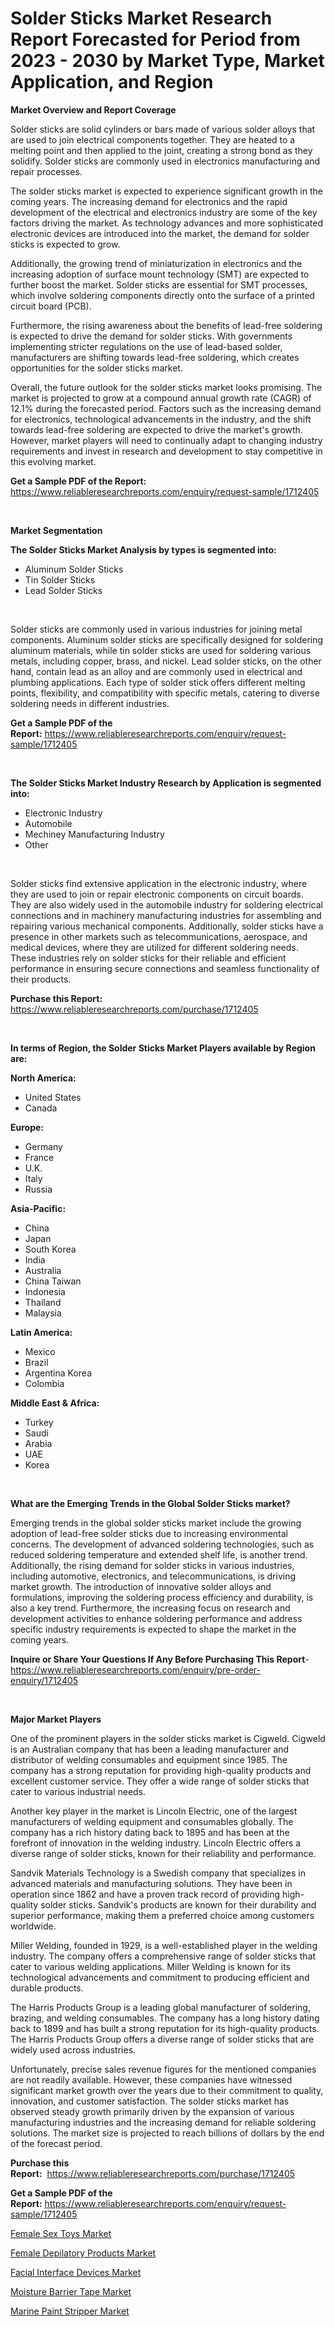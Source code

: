 <p><h1>Solder Sticks Market Research Report Forecasted for Period from 2023 -  2030 by Market Type, Market Application, and Region</h1></p><p><strong>Market Overview and Report Coverage</strong></p>
<p><p>Solder sticks are solid cylinders or bars made of various solder alloys that are used to join electrical components together. They are heated to a melting point and then applied to the joint, creating a strong bond as they solidify. Solder sticks are commonly used in electronics manufacturing and repair processes.</p><p>The solder sticks market is expected to experience significant growth in the coming years. The increasing demand for electronics and the rapid development of the electrical and electronics industry are some of the key factors driving the market. As technology advances and more sophisticated electronic devices are introduced into the market, the demand for solder sticks is expected to grow.</p><p>Additionally, the growing trend of miniaturization in electronics and the increasing adoption of surface mount technology (SMT) are expected to further boost the market. Solder sticks are essential for SMT processes, which involve soldering components directly onto the surface of a printed circuit board (PCB).</p><p>Furthermore, the rising awareness about the benefits of lead-free soldering is expected to drive the demand for solder sticks. With governments implementing stricter regulations on the use of lead-based solder, manufacturers are shifting towards lead-free soldering, which creates opportunities for the solder sticks market.</p><p>Overall, the future outlook for the solder sticks market looks promising. The market is projected to grow at a compound annual growth rate (CAGR) of 12.1% during the forecasted period. Factors such as the increasing demand for electronics, technological advancements in the industry, and the shift towards lead-free soldering are expected to drive the market's growth. However, market players will need to continually adapt to changing industry requirements and invest in research and development to stay competitive in this evolving market.</p></p>
<p><strong>Get a Sample PDF of the Report:</strong> <a href="https://www.reliableresearchreports.com/enquiry/request-sample/1712405">https://www.reliableresearchreports.com/enquiry/request-sample/1712405</a></p>
<p>&nbsp;</p>
<p><strong>Market Segmentation</strong></p>
<p><strong>The Solder Sticks Market Analysis by types is segmented into:</strong></p>
<p><ul><li>Aluminum Solder Sticks</li><li>Tin Solder Sticks</li><li>Lead Solder Sticks</li></ul></p>
<p>&nbsp;</p>
<p><p>Solder sticks are commonly used in various industries for joining metal components. Aluminum solder sticks are specifically designed for soldering aluminum materials, while tin solder sticks are used for soldering various metals, including copper, brass, and nickel. Lead solder sticks, on the other hand, contain lead as an alloy and are commonly used in electrical and plumbing applications. Each type of solder stick offers different melting points, flexibility, and compatibility with specific metals, catering to diverse soldering needs in different industries.</p></p>
<p><strong>Get a Sample PDF of the Report:</strong>&nbsp;<a href="https://www.reliableresearchreports.com/enquiry/request-sample/1712405">https://www.reliableresearchreports.com/enquiry/request-sample/1712405</a></p>
<p>&nbsp;</p>
<p><strong>The Solder Sticks Market Industry Research by Application is segmented into:</strong></p>
<p><ul><li>Electronic Industry</li><li>Automobile</li><li>Mechiney Manufacturing Industry</li><li>Other</li></ul></p>
<p>&nbsp;</p>
<p><p>Solder sticks find extensive application in the electronic industry, where they are used to join or repair electronic components on circuit boards. They are also widely used in the automobile industry for soldering electrical connections and in machinery manufacturing industries for assembling and repairing various mechanical components. Additionally, solder sticks have a presence in other markets such as telecommunications, aerospace, and medical devices, where they are utilized for different soldering needs. These industries rely on solder sticks for their reliable and efficient performance in ensuring secure connections and seamless functionality of their products.</p></p>
<p><strong>Purchase this Report:</strong>&nbsp; <a href="https://www.reliableresearchreports.com/purchase/1712405">https://www.reliableresearchreports.com/purchase/1712405</a></p>
<p>&nbsp;</p>
<p><strong>In terms of Region, the Solder Sticks Market Players available by Region are:</strong></p>
<p>
    <p> <strong> North America: </strong>
        <ul>
            <li>United States</li>
            <li>Canada</li>
        </ul>
        </p> 
    <p> <strong> Europe: </strong>
        <ul>
            <li>Germany</li>
            <li>France</li>
            <li>U.K.</li>
            <li>Italy</li>
            <li>Russia</li>
        </ul>
        </p> 
    <p> <strong> Asia-Pacific: </strong>
        <ul>
            <li>China</li>
            <li>Japan</li>
            <li>South Korea</li>
            <li>India</li>
            <li>Australia</li>
            <li>China Taiwan</li>
            <li>Indonesia</li>
            <li>Thailand</li>
            <li>Malaysia</li>
        </ul>
        </p> 
    <p> <strong> Latin America: </strong>
        <ul>
            <li>Mexico</li>
            <li>Brazil</li>
            <li>Argentina Korea</li>
            <li>Colombia</li>
        </ul>
        </p> 
    <p> <strong> Middle East & Africa: </strong>
        <ul>
            <li>Turkey</li>
            <li>Saudi</li>
            <li>Arabia</li>
            <li>UAE</li>
            <li>Korea</li>
        </ul>
    </p>
    </p>
<p>&nbsp;</p>
<p><strong>What are the Emerging Trends in the Global Solder Sticks market?</strong></p>
<p><p>Emerging trends in the global solder sticks market include the growing adoption of lead-free solder sticks due to increasing environmental concerns. The development of advanced soldering technologies, such as reduced soldering temperature and extended shelf life, is another trend. Additionally, the rising demand for solder sticks in various industries, including automotive, electronics, and telecommunications, is driving market growth. The introduction of innovative solder alloys and formulations, improving the soldering process efficiency and durability, is also a key trend. Furthermore, the increasing focus on research and development activities to enhance soldering performance and address specific industry requirements is expected to shape the market in the coming years.</p></p>
<p><strong>Inquire or Share Your Questions If Any Before Purchasing This Report</strong>- <a href="https://www.reliableresearchreports.com/enquiry/pre-order-enquiry/1712405">https://www.reliableresearchreports.com/enquiry/pre-order-enquiry/1712405</a></p>
<p>&nbsp;</p>
<p><strong>Major Market Players</strong></p>
<p><p>One of the prominent players in the solder sticks market is Cigweld. Cigweld is an Australian company that has been a leading manufacturer and distributor of welding consumables and equipment since 1985. The company has a strong reputation for providing high-quality products and excellent customer service. They offer a wide range of solder sticks that cater to various industrial needs.</p><p>Another key player in the market is Lincoln Electric, one of the largest manufacturers of welding equipment and consumables globally. The company has a rich history dating back to 1895 and has been at the forefront of innovation in the welding industry. Lincoln Electric offers a diverse range of solder sticks, known for their reliability and performance.</p><p>Sandvik Materials Technology is a Swedish company that specializes in advanced materials and manufacturing solutions. They have been in operation since 1862 and have a proven track record of providing high-quality solder sticks. Sandvik's products are known for their durability and superior performance, making them a preferred choice among customers worldwide.</p><p>Miller Welding, founded in 1929, is a well-established player in the welding industry. The company offers a comprehensive range of solder sticks that cater to various welding applications. Miller Welding is known for its technological advancements and commitment to producing efficient and durable products.</p><p>The Harris Products Group is a leading global manufacturer of soldering, brazing, and welding consumables. The company has a long history dating back to 1899 and has built a strong reputation for its high-quality products. The Harris Products Group offers a diverse range of solder sticks that are widely used across industries.</p><p>Unfortunately, precise sales revenue figures for the mentioned companies are not readily available. However, these companies have witnessed significant market growth over the years due to their commitment to quality, innovation, and customer satisfaction. The solder sticks market has observed steady growth primarily driven by the expansion of various manufacturing industries and the increasing demand for reliable soldering solutions. The market size is projected to reach billions of dollars by the end of the forecast period.</p></p>
<p><strong>Purchase this Report:</strong>&nbsp;&nbsp;<a href="https://www.reliableresearchreports.com/purchase/1712405">https://www.reliableresearchreports.com/purchase/1712405</a></p>
<p></p>
<p><strong>Get a Sample PDF of the Report:</strong>&nbsp;<a href="https://www.reliableresearchreports.com/enquiry/request-sample/1712405">https://www.reliableresearchreports.com/enquiry/request-sample/1712405</a></p>
<p><p><a href="https://medium.com/@soloncarter2662/female-sex-toys-market-insights-into-market-cagr-market-trends-and-growth-strategies-2211e654a31a">Female Sex Toys Market</a></p><p><a href="https://medium.com/@ransomjohns101/female-depilatory-products-market-trends-forecast-and-competitive-analysis-to-2030-7861a5487b72">Female Depilatory Products Market</a></p><p><a href="https://medium.com/@jarredmertz2772/facial-interface-devices-market-insights-into-market-cagr-market-trends-and-growth-strategies-ac6d2a607582">Facial Interface Devices Market</a></p><p><a href="https://github.com/ashepherd82/Market-Research-Report-List-1/blob/main/moisture-barrier-tape-market.md">Moisture Barrier Tape Market</a></p><p><a href="https://github.com/FassouRP/Market-Research-Report-List-1/blob/main/marine-paint-stripper-market.md">Marine Paint Stripper Market</a></p></p>
